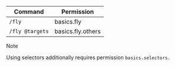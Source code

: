 | Command         | Permission        |
|-----------------|-------------------|
| `/fly`          | basics.fly        |
| `/fly @targets` | basics.fly.others |


> [!NOTE]  
> Using selectors additionally requires permission `basics.selectors`.